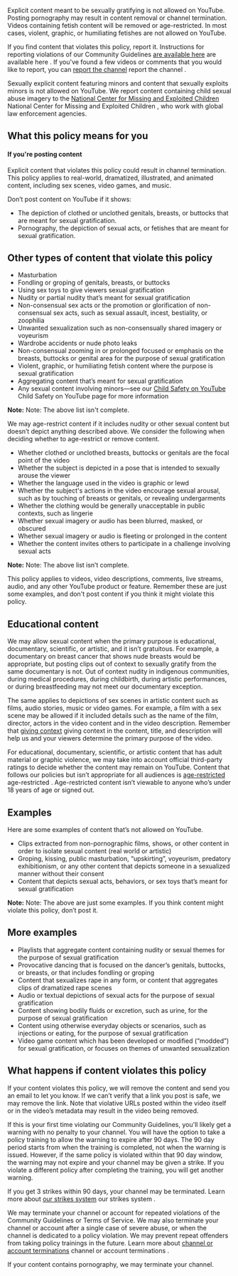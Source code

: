 Explicit content meant to be sexually gratifying is not allowed on YouTube. Posting pornography may result in content removal or channel termination. Videos containing fetish content will be removed or age-restricted. In most cases, violent, graphic, or humiliating fetishes are not allowed on YouTube.

If you find content that violates this policy, report it. Instructions for reporting violations of our Community Guidelines [are available here](/youtube/answer/2802027) are available here . If you've found a few videos or comments that you would like to report, you can [report the channel](/youtube/answer/2802027#report_channel) report the channel .

Sexually explicit content featuring minors and content that sexually exploits minors is not allowed on YouTube. We report content containing child sexual abuse imagery to the [National Center for Missing and Exploited Children](https://www.missingkids.com/home) National Center for Missing and Exploited Children , who work with global law enforcement agencies.

## What this policy means for you

#### If you're posting content

Explicit content that violates this policy could result in channel termination. This policy applies to real-world, dramatized, illustrated, and animated content, including sex scenes, video games, and music.

Don’t post content on YouTube if it shows:

- The depiction of clothed or unclothed genitals, breasts, or buttocks that are meant for sexual gratification.
- Pornography, the depiction of sexual acts, or fetishes that are meant for sexual gratification.

## Other types of content that violate this policy

- Masturbation
- Fondling or groping of genitals, breasts, or buttocks
- Using sex toys to give viewers sexual gratification
- Nudity or partial nudity that’s meant for sexual gratification
- Non-consensual sex acts or the promotion or glorification of non-consensual sex acts, such as sexual assault, incest, bestiality, or zoophilia
- Unwanted sexualization such as non-consensually shared imagery or voyeurism
- Wardrobe accidents or nude photo leaks
- Non-consensual zooming in or prolonged focused or emphasis on the breasts, buttocks or genital area for the purpose of sexual gratification
- Violent, graphic, or humiliating fetish content where the purpose is sexual gratification
- Aggregating content that’s meant for sexual gratification
- Any sexual content involving minors—see our [Child Safety on YouTube](/youtube/answer/2801999) Child Safety on YouTube page for more information

**Note:** Note: The above list isn't complete.

We may age-restrict content if it includes nudity or other sexual content but doesn’t depict anything described above. We consider the following when deciding whether to age-restrict or remove content.

- Whether clothed or unclothed breasts, buttocks or genitals are the focal point of the video
- Whether the subject is depicted in a pose that is intended to sexually arouse the viewer
- Whether the language used in the video is graphic or lewd
- Whether the subject's actions in the video encourage sexual arousal, such as by touching of breasts or genitals, or revealing undergarments
- Whether the clothing would be generally unacceptable in public contexts, such as lingerie
- Whether sexual imagery or audio has been blurred, masked, or obscured
- Whether sexual imagery or audio is fleeting or prolonged in the content
- Whether the content invites others to participate in a challenge involving sexual acts

**Note:** Note: The above list isn’t complete.

This policy applies to videos, video descriptions, comments, live streams, audio, and any other YouTube product or feature. Remember these are just some examples, and don't post content if you think it might violate this policy.

## Educational content

We may allow sexual content when the primary purpose is educational, documentary, scientific, or artistic, and it isn’t gratuitous. For example, a documentary on breast cancer that shows nude breasts would be appropriate, but posting clips out of context to sexually gratify from the same documentary is not. Out of context nudity in indigenous communities, during medical procedures, during childbirth, during artistic performances, or during breastfeeding may not meet our documentary exception.

The same applies to depictions of sex scenes in artistic content such as films, audio stories, music or video games. For example, a film with a sex scene may be allowed if it included details such as the name of the film, director, actors in the video content and in the video description. Remember that [giving context](/youtube/answer/6345162) giving context in the content, title, and description will help us and your viewers determine the primary purpose of the video.

For educational, documentary, scientific, or artistic content that has adult material or graphic violence, we may take into account official third-party ratings to decide whether the content may remain on YouTube. Content that follows our policies but isn’t appropriate for all audiences is [age-restricted](/youtube/answer/2802167) age-restricted . Age-restricted content isn’t viewable to anyone who’s under 18 years of age or signed out.

## Examples

Here are some examples of content that’s not allowed on YouTube.

- Clips extracted from non-pornographic films, shows, or other content in order to isolate sexual content (real world or artistic)
- Groping, kissing, public masturbation, “upskirting”, voyeurism, predatory exhibitionism, or any other content that depicts someone in a sexualized manner without their consent
- Content that depicts sexual acts, behaviors, or sex toys that’s meant for sexual gratification

**Note:** Note: The above are just some examples. If you think content might violate this policy, don’t post it.

## More examples

- Playlists that aggregate content containing nudity or sexual themes for the purpose of sexual gratification
- Provocative dancing that is focused on the dancer’s genitals, buttocks, or breasts, or that includes fondling or groping
- Content that sexualizes rape in any form, or content that aggregates clips of dramatized rape scenes
- Audio or textual depictions of sexual acts for the purpose of sexual gratification
- Content showing bodily fluids or excretion, such as urine, for the purpose of sexual gratification
- Content using otherwise everyday objects or scenarios, such as injections or eating, for the purpose of sexual gratification
- Video game content which has been developed or modified (“modded”) for sexual gratification, or focuses on themes of unwanted sexualization

## What happens if content violates this policy

If your content violates this policy, we will remove the content and send you an email to let you know. If we can’t verify that a link you post is safe, we may remove the link. Note that violative URLs posted within the video itself or in the video’s metadata may result in the video being removed.

If this is your first time violating our Community Guidelines, you'll likely get a warning with no penalty to your channel. You will have the option to take a policy training to allow the warning to expire after 90 days. The 90 day period starts from when the training is completed, not when the warning is issued. However, if the same policy is violated within that 90 day window, the warning may not expire and your channel may be given a strike. If you violate a different policy after completing the training, you will get another warning.

If you get 3 strikes within 90 days, your channel may be terminated. Learn more about [our strikes system](/youtube/answer/2802032) our strikes system .

We may terminate your channel or account for repeated violations of the Community Guidelines or Terms of Service. We may also terminate your channel or account after a single case of severe abuse, or when the channel is dedicated to a policy violation. We may prevent repeat offenders from taking policy trainings in the future. Learn more about [channel or account terminations](/youtube/answer/2802168) channel or account terminations .

If your content contains pornography, we may terminate your channel.